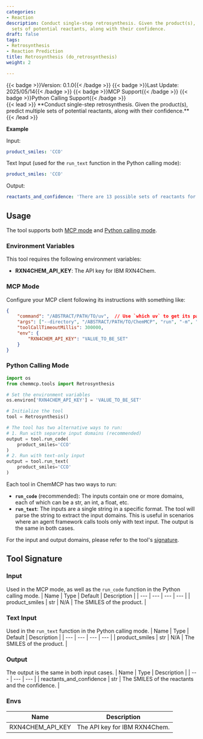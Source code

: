 ```yaml
---
categories:
- Reaction
description: Conduct single-step retrosynthesis. Given the product(s), predict multiple
  sets of potential reactants, along with their confidence.
draft: false
tags:
- Retrosynthesis
- Reaction Prediction
title: Retrosynthesis (do_retrosynthesis)
weight: 2

---
```

<div style="display: flex; flex-wrap: wrap; gap: 0.75rem; align-items: center;">
  {{< badge >}}Version: 0.1.0{{< /badge >}}
  {{< badge >}}Last Update: 2025/05/14{{< /badge >}}
  {{< badge >}}MCP Support{{< /badge >}}
  {{< badge >}}Python Calling Support{{< /badge >}}
</div>
{{< lead >}}
**Conduct single-step retrosynthesis. Given the product(s), predict multiple sets of potential reactants, along with their confidence.**
{{< /lead >}}

**Example**

Input:
```yaml
product_smiles: 'CCO'
```

Text Input (used for the `run_text` function in the Python calling mode):
```yaml
product_smiles: 'CCO'
```

Output:
```yaml
reactants_and_confidence: 'There are 13 possible sets of reactants for the given product:\n1.\tReactants: C1CCOC1.CCNC(=O)c1cccn1C.[Li][AlH4]\tConfidence: 1.0\n2.\tReactants: CCN.CCO.Cn1cccc1C=O.[BH4-].[Na+]\tConfidence: 1.0\n3.\tReactants: CCN.CO.Cn1cccc1C=O.[BH4-].[Na+]\tConfidence: 1.0\n4.\tReactants: CCN.Cn1cccc1C=O.[BH4-].[Na+]\tConfidence: 1.0\n5.\tReactants: CCN.CCO.Cn1cccc1C=O.O.[BH4-].[Na+]\tConfidence: 1.0\n6.\tReactants: CCN.CO.Cn1cccc1C=O.O.[BH4-].[Na+]\tConfidence: 1.0\n7.\tReactants: C1CCOC1.CCN.Cn1cccc1C=O.[BH4-].[Na+]\tConfidence: 1.0\n8.\tReactants: CCN.Cl.Cn1cccc1C=O\tConfidence: 0.938\n9.\tReactants: CCN.Cn1cccc1C=O\tConfidence: 0.917\n10.\tReactants: CCN.Cl.Cn1cccc1C=O\tConfidence: 0.841\n11.\tReactants: C1CCOC1.CCN.Cn1cccc1C=O\tConfidence: 0.797\n12.\tReactants: C1CCOC1.CCN.CO.Cn1cccc1C=O\tConfidence: 0.647\n13.\tReactants: C1CCOC1.CC(=O)NCc1cccn1C.[Li][AlH4]\tConfidence: 1.0\n'
```

## Usage

The tool supports both [MCP mode](#mcp-mode) and [Python calling mode](#python-calling-mode).

### Environment Variables
This tool requires the following environment variables:
- **RXN4CHEM_API_KEY**: The API key for IBM RXN4Chem.


### MCP Mode

Configure your MCP client following its instructions with something like:
```JSON
{
    "command": "/ABSTRACT/PATH/TO/uv",  // Use `which uv` to get its path
    "args": ["--directory", "/ABSTRACT/PATH/TO/ChemMCP", "run", "-m", "chemmcp.tools.retrosynthesis"],
    "toolCallTimeoutMillis": 300000,
    "env": {
        "RXN4CHEM_API_KEY": "VALUE_TO_BE_SET"
    }
}
```

### Python Calling Mode

```python
import os
from chemmcp.tools import Retrosynthesis

# Set the environment variables
os.environ['RXN4CHEM_API_KEY'] = 'VALUE_TO_BE_SET'

# Initialize the tool
tool = Retrosynthesis()

# The tool has two alternative ways to run:
# 1. Run with separate input domains (recommended)
output = tool.run_code(
    product_smiles='CCO'
)
# 2. Run with text-only input
output = tool.run_text(
    product_smiles='CCO'
)
```


Each tool in ChemMCP has two ways to run:
- **`run_code`** (recommended): The inputs contain one or more domains, each of which can be a str, an int, a float, etc.
- **`run_text`**: The inputs are a single string in a specific format. The tool will parse the string to extract the input domains. This is useful in scenarios where an agent framework calls tools only with text input.
The output is the same in both cases.

For the input and output domains, please refer to the tool's [signature](#tool-signature).

## Tool Signature



### Input
Used in the MCP mode, as well as the `run_code` function in the Python calling mode.
| Name | Type | Default | Description |
| --- | --- | --- | --- |
| product_smiles | str | N/A | The SMILES of the product. |

### Text Input
Used in the `run_text` function in the Python calling mode.
| Name | Type | Default | Description |
| --- | --- | --- | --- |
| product_smiles | str | N/A | The SMILES of the product. |

### Output
The output is the same in both input cases.
| Name | Type | Description |
| --- | --- | --- |
| reactants_and_confidence | str | The SMILES of the reactants and the confidence. |

### Envs
| Name | Description |
| --- | --- |
| RXN4CHEM_API_KEY | The API key for IBM RXN4Chem. |

